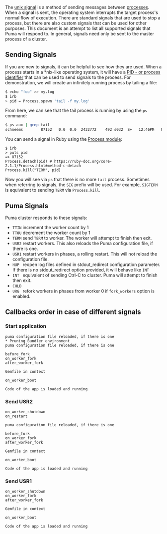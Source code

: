The [unix signal](https://en.wikipedia.org/wiki/Unix_signal) is a method of sending messages between [processes](https://en.wikipedia.org/wiki/Process_(computing)). When a signal is sent, the operating system interrupts the target process's normal flow of execution. There are standard signals that are used to stop a process, but there are also custom signals that can be used for other purposes. This document is an attempt to list all supported signals that Puma will respond to. In general, signals need only be sent to the master process of a cluster.

## Sending Signals

If you are new to signals, it can be helpful to see how they are used. When a process starts in a *nix-like operating system, it will have a [PID - or process identifier](https://en.wikipedia.org/wiki/Process_identifier) that can be used to send signals to the process. For demonstration, we will create an infinitely running process by tailing a file:

```sh
$ echo "foo" >> my.log
$ irb
> pid = Process.spawn 'tail -f my.log'
```

From here, we can see that the tail process is running by using the `ps` command:

```sh
$ ps aux | grep tail
schneems        87152   0.0  0.0  2432772    492 s032  S+   12:46PM   0:00.00 tail -f my.log
```

You can send a signal in Ruby using the [Process module](https://www.ruby-doc.org/core-2.1.1/Process.html#kill-method):

```
$ irb
> puts pid
=> 87152
Process.detach(pid) # https://ruby-doc.org/core-2.1.1/Process.html#method-c-detach
Process.kill("TERM", pid)
```

Now you will see via `ps` that there is no more `tail` process. Sometimes when referring to signals, the `SIG` prefix will be used. For example, `SIGTERM` is equivalent to sending `TERM` via `Process.kill`.

## Puma Signals

Puma cluster responds to these signals:

- `TTIN` increment the worker count by 1
- `TTOU` decrement the worker count by 1
- `TERM` send `TERM` to worker. The worker will attempt to finish then exit.
- `USR2` restart workers. This also reloads the Puma configuration file, if there is one.
- `USR1` restart workers in phases, a rolling restart. This will not reload the configuration file.
- `HUP ` reopen log files defined in stdout_redirect configuration parameter. If there is no stdout_redirect option provided, it will behave like `INT`
- `INT ` equivalent of sending Ctrl-C to cluster. Puma will attempt to finish then exit.
- `CHLD`
- `URG ` refork workers in phases from worker 0 if `fork_workers` option is enabled.

## Callbacks order in case of different signals

### Start application

```
puma configuration file reloaded, if there is one
* Pruning Bundler environment
puma configuration file reloaded, if there is one

before_fork
on_worker_fork
after_worker_fork

Gemfile in context

on_worker_boot

Code of the app is loaded and running
```

### Send USR2

```
on_worker_shutdown
on_restart

puma configuration file reloaded, if there is one

before_fork
on_worker_fork
after_worker_fork

Gemfile in context

on_worker_boot

Code of the app is loaded and running
```

### Send USR1

```
on_worker_shutdown
on_worker_fork
after_worker_fork

Gemfile in context

on_worker_boot

Code of the app is loaded and running
```
